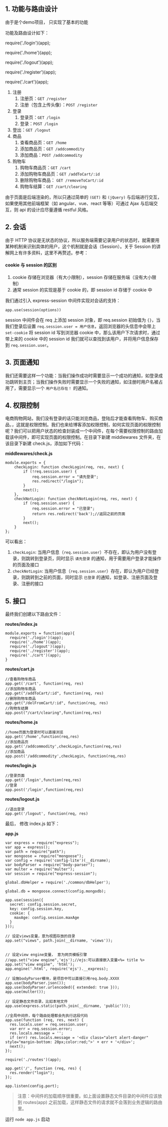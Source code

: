 ## 1. 功能与路由设计

由于是个demo项目， 只实现了基本的功能

功能及路由设计如下： 

require('./login')(app); 

require('./home')(app); 

require('./logout')(app); 

require('./register')(app); 

require('./cart')(app);

1. 注册
   1. 注册页：`GET /register`
   2. 注册（包含上传头像）：`POST /register`
2. 登录
   1. 登录页：`GET /login`
   2. 登录：`POST /login`
3. 登出：`GET /logout`
4. 商品
   1. 查看商品页：`GET /home`
   2. 添加商品页：`GET /addcommodity`
   3. 添加商品：`POST /addcommodity`
5. 购物车
   1. 购物车商品页：`GET /cart`
   2. 添加购物车商品页：`GET /addToCart/:id`
   3. 删除购物车商品： `GET /removeToCart/:id`
   4. 购物车结算：`GET /cart/clearing`

由于页面是后端渲染的，所以只通过简单的 `(GET)` 和 `(jQuery)` 与后端进行交互，如果使用其他前端框架（如 angular、vue、react 等等）可通过 Ajax 与后端交互，则 api 的设计应尽量遵循 restful 风格。



## 2. 会话

由于 HTTP 协议是无状态的协议，所以服务端需要记录用户的状态时，就需要用某种机制来识别具体的用户，这个机制就是会话（Session）。关于 Session 的讲解网上有许多资料，这里不再赘述。参考：

#### cookie 与 session 的区别

1. cookie 存储在浏览器（有大小限制），session 存储在服务端（没有大小限制）
2. 通常 session 的实现是基于 cookie 的，即 session id 存储于 cookie 中

我们通过引入 express-session 中间件实现对会话的支持：

```
app.use(session(options))
```

session 中间件会在 req 上添加 session 对象，即 req.session 初始值为 `{}`，当我们登录后设置 `req.session.user = 用户信息`，返回浏览器的头信息中会带上 `set-cookie` 将 session id 写到浏览器 cookie 中，那么该用户下次请求时，通过带上来的 cookie 中的 session id 我们就可以查找到该用户，并将用户信息保存到 `req.session.user`。

## 3. 页面通知

我们还需要这样一个功能：当我们操作成功时需要显示一个成功的通知，如登录成功跳转到主页；当我们操作失败时需要显示一个失败的通知，如注册时用户名被占用了，需要显示一个 `用户名已存在！` 的通知。

## 4. 权限控制

电商购物网站，我们没有登录的话只能浏览商品，登陆后才能查看购物车、购买商品，，这就是权限控制。我们也来给博客添加权限控制，如何实现页面的权限控制呢？我们可以把用户状态的检查封装成一个中间件，在每个需要权限控制的路由加载该中间件，即可实现页面的权限控制。在目录下新建 middlewares 文件夹，在该目录下新建 check.js，添加如下代码：

**middlewares/check.js**

```
module.exports = {
    checkLogin: function checkLogin(req, res, next) {
        if (!req.session.user) {
            req.session.error = "请先登录";
            res.redirect("/login");
        }
        next();
    },
    checkNotLogin: function checkNotLogin(req, res, next) {
        if (req.session.user) {
            req.session.error = "已登录";
            return res.redirect('back');//返回之前的页面
        }
        next();
    }
};
```

可以看出：

1. `checkLogin`: 当用户信息（`req.session.user`）不存在，即认为用户没有登录，则跳转到登录页，同时显示 `请先登录` 的通知，用于需要用户登录才能操作的页面及接口
2. `checkNotLogin`: 当用户信息（`req.session.user`）存在，即认为用户已经登录，则跳转到之前的页面，同时显示 `已登录` 的通知，如登录、注册页面及登录、注册的接口

## 5. 接口

最终我们创建以下路由文件：

**routes/index.js**

```
module.exports = function(app){
  require('./login')(app);
  require('./home')(app);
  require('./logout')(app);
  require('./register')(app);
  require('./cart')(app);
}
```

**routes/cart.js**

```
//查看购物车商品
app.get('/cart', function(req, res) 
//添加购物车商品
app.get("/addToCart/:id", function(req, res)
//删除购物车商品
app.get("/delFromCart/:id", function(req, res) 
//购物车结算
app.post("/cart/clearing",function(req,res)
```

**routes/home.js**

```
//home页面为登录时可以直接浏览
app.get('/home',function(req,res)
//添加商品页
app.get('/addcommodity',checkLogin,function(req,res)
//添加商品
app.post('/addcommodity',checkLogin, function(req,res)
```

**routes/login.js**

```
//登录页面
app.get('/login',function(req,res)
//登录
app.post('/login',function(req,res)
```

**routes/logout.js**

```
//退出登录
app.get('/logout', function(req, res)
```

最后， 修改 index.js 如下：

**app.js**

```
var express = require("express");
var app = express();
var path = require("path");
var mongoose = require("mongoose");
var config = require('config-lite')(__dirname);
var bodyParser = require("body-parser");
var multer = require("multer");
var session = require("express-session");

global.dbHelper = require('./common/dbHelper');

global.db = mongoose.connect(config.mongodb);

app.use(session({
  secret: config.session.secret,
  key: config.session.key,
  cookie: {
    maxAge: config.session.maxAge
  }
}));

// 设定views变量，意为视图存放的目录
app.set("views", path.join(__dirname, 'views'));


// 设定view engine变量， 意为网页模板引擎 
//app.set("view engine",'ejs');//ejs:可以直接嵌入变量<%= title %>
app.set("view engine", 'html');
app.engine('.html', require('ejs').__express);

// 设施bodyParser模块，是项目中可以直接引用req.body.XXXX
app.use(bodyParser.json());
app.use(bodyParser.urlencoded({ extended: true }));
app.use(multer());

// 设定静态文件目录，比如本地文件
app.use(express.static(path.join(__dirname, 'public')));

//全局中间件，每个路由处理都会先执行这段代码
app.use(function (req, res, next) {
  res.locals.user = req.session.user;
  var err = req.session.error;
  res.locals.message = '';
  if (err) res.locals.message = '<div class="alert alert-danger" style="margin-bottom: 20px;color:red;">' + err + '</div>';
  next();
});

require('./routes')(app);

app.get('/', function (req, res) {
  res.render("login");
});

app.listen(config.port);
```

> 注意：中间件的加载顺序很重要。如上面设置静态文件目录的中间件应该放到 routes(app) 之前加载，这样静态文件的请求就不会落到业务逻辑的路由里。

运行 `node app.js` 启动
